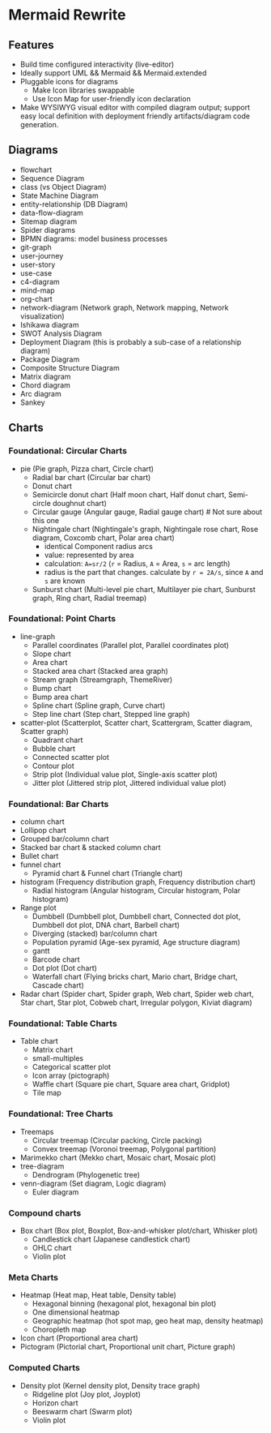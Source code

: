 # Mermaid Rewrite

## Features

- Build time configured interactivity (live-editor)
- Ideally support UML && Mermaid && Mermaid.extended
- Pluggable icons for diagrams
    - Make Icon libraries swappable
    - Use Icon Map for user-friendly icon declaration
- Make WYSIWYG visual editor with compiled diagram output; support easy local definition with deployment friendly artifacts/diagram code generation.

## Diagrams

- flowchart
- Sequence Diagram
- class (vs Object Diagram)
- State Machine Diagram
- entity-relationship (DB Diagram)
- data-flow-diagram
- Sitemap diagram
- Spider diagrams
- BPMN diagrams: model business processes
- git-graph
- user-journey
- user-story
- use-case
- c4-diagram
- mind-map
- org-chart
- network-diagram (Network graph, Network mapping, Network visualization)
- Ishikawa diagram
- SWOT Analysis Diagram
- Deployment Diagram (this is probably a sub-case of a relationship diagram)
- Package Diagram
- Composite Structure Diagram
- Matrix diagram
- Chord diagram
- Arc diagram
- Sankey

## Charts

### Foundational: Circular Charts

- pie (Pie graph, Pizza chart, Circle chart)
    - Radial bar chart (Circular bar chart)
    - Donut chart
    - Semicircle donut chart (Half moon chart, Half donut chart, Semi-circle doughnut chart)
    - Circular gauge (Angular gauge, Radial gauge chart) # Not sure about this one
    - Nightingale chart (Nightingale's graph, Nightingale rose chart, Rose diagram, Coxcomb chart,  Polar area chart)
        - identical Component radius arcs
        - value: represented by area
        - calculation: `A=sr/2` (`r` = Radius, `A` = Area, `s` = arc length)
        - radius is the part that changes. calculate by `r = 2A/s`, since `A` and `s` are known
    - Sunburst chart (Multi-level pie chart, Multilayer pie chart, Sunburst graph, Ring chart, Radial treemap)

### Foundational: Point Charts

- line-graph
    - Parallel coordinates (Parallel plot, Parallel coordinates plot)
    - Slope chart
    - Area chart
    - Stacked area chart (Stacked area graph)
    - Stream graph (Streamgraph, ThemeRiver)
    - Bump chart
    - Bump area chart
    - Spline chart (Spline graph, Curve chart)
    - Step line chart (Step chart, Stepped line graph)
- scatter-plot (Scatterplot, Scatter chart, Scattergram, Scatter diagram, Scatter graph)
    - Quadrant chart
    - Bubble chart
    - Connected scatter plot
    - Contour plot
    - Strip plot (Individual value plot, Single-axis scatter plot)
    - Jitter plot (Jittered strip plot, Jittered individual value plot)

### Foundational: Bar Charts

- column chart
- Lollipop chart
- Grouped bar/column chart
- Stacked bar chart & stacked column chart
- Bullet chart
- funnel chart
    - Pyramid chart & Funnel chart (Triangle chart)
- histogram (Frequency distribution graph, Frequency distribution chart)
    - Radial histogram (Angular histogram, Circular histogram, Polar histogram)
- Range plot
    - Dumbbell (Dumbbell plot, Dumbbell chart, Connected dot plot, Dumbbell dot plot, DNA chart, Barbell chart)
    - Diverging (stacked) bar/column chart
    - Population pyramid (Age-sex pyramid, Age structure diagram)
    - gantt
    - Barcode chart
    - Dot plot (Dot chart)
    - Waterfall chart (Flying bricks chart, Mario chart, Bridge chart, Cascade chart)
- Radar chart (Spider chart, Spider graph, Web chart, Spider web chart, Star chart, Star plot, Cobweb chart, Irregular polygon, Kiviat diagram)

### Foundational: Table Charts

- Table chart
    - Matrix chart
    - small-multiples
    - Categorical scatter plot
    - Icon array (pictograph)
    - Waffle chart (Square pie chart, Square area chart, Gridplot)
    - Tile map

### Foundational: Tree Charts

- Treemaps
    - Circular treemap (Circular packing, Circle packing)
    - Convex treemap (Voronoi treemap, Polygonal partition)
- Marimekko chart (Mekko chart, Mosaic chart, Mosaic plot)
- tree-diagram
    - Dendrogram (Phylogenetic tree)
- venn-diagram (Set diagram, Logic diagram)
    - Euler diagram

### Compound charts

- Box chart (Box plot, Boxplot, Box-and-whisker plot/chart, Whisker plot)
    - Candlestick chart (Japanese candlestick chart)
    - OHLC chart
    - Violin plot

### Meta Charts

- Heatmap (Heat map, Heat table, Density table)
    - Hexagonal binning (hexagonal plot, hexagonal bin plot)
    - One dimensional heatmap
    - Geographic heatmap (hot spot map, geo heat map, density heatmap)
    - Choropleth map
- Icon chart (Proportional area chart)
- Pictogram (Pictorial chart, Proportional unit chart, Picture graph)

### Computed Charts

- Density plot (Kernel density plot, Density trace graph)
    - Ridgeline plot (Joy plot, Joyplot)
    - Horizon chart
    - Beeswarm chart (Swarm plot)
    - Violin plot
